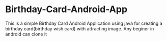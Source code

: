 # Birthday-Card-Android-App
This is a simple Birthday Card Android Application using java for creating a birthday card(birthday wish card) with attracting image.
Any beginer in android can clone it 

